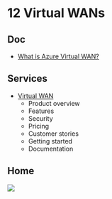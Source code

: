 # 12 Virtual WANs

## Doc
* [What is Azure Virtual WAN?](https://docs.microsoft.com/en-us/azure/virtual-wan/virtual-wan-about)

## Services
* [Virtual WAN](https://azure.microsoft.com/en-ca/services/virtual-wan/)
  * Product overview
  * Features
  * Security
  * Pricing
  * Customer stories
  * Getting started
  * Documentation

## Home
[<img src="https://i.imgur.com/eyrxoSS.png">](https://i.imgur.com/eyrxoSS.png)
